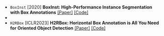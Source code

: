 
- `BoxInst` [2020] **BoxInst: High-Performance Instance Segmentation with Box Annotations** [[Paper]](https://arxiv.org/abs/2012.02310) [[Code]](https://github.com/yangxue0827/h2rbox-mmrotate/tree/main/boxinst_plugin)
- 
- `H2RBox` [ICLR2023] **H2RBox: Horizontal Box Annotation is All You Need for Oriented Object Detection** [[Paper]](https://arxiv.org/abs/2210.06742) [[Code]](https://github.com/yangxue0827/h2rbox-mmrotate)
